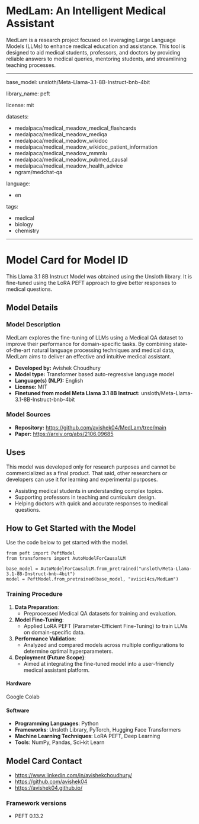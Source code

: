 # **MedLam: An Intelligent Medical Assistant**

MedLam is a research project focused on leveraging Large Language Models (LLMs) to enhance medical education and assistance. This tool is designed to aid medical students, professors, and doctors by providing reliable answers to medical queries, mentoring students, and streamlining teaching processes.

---
base_model: unsloth/Meta-Llama-3.1-8B-Instruct-bnb-4bit 

library_name: peft 

license: mit 

datasets:
- medalpaca/medical_meadow_medical_flashcards
- medalpaca/medical_meadow_mediqa
- medalpaca/medical_meadow_wikidoc
- medalpaca/medical_meadow_wikidoc_patient_information
- medalpaca/medical_meadow_mmmlu
- medalpaca/medical_meadow_pubmed_causal
- medalpaca/medical_meadow_health_advice
- ngram/medchat-qa
  
language: 
- en 

tags:
- medical
- biology
- chemistry
---

# Model Card for Model ID

<!-- Provide a quick summary of what the model is/does. -->

This Llama 3.1 8B Instruct Model was obtained using the Unsloth library. It is fine-tuned using the LoRA PEFT approach to give better responses to medical questions.

## Model Details

### Model Description

<!-- Provide a longer summary of what this model is. -->

MedLam explores the fine-tuning of LLMs using a Medical QA dataset to improve their performance for domain-specific tasks. By combining state-of-the-art natural language processing techniques and medical data, MedLam aims to deliver an effective and intuitive medical assistant.

- **Developed by:** Avishek Choudhury
- **Model type:** Transformer based auto-regressive language model
- **Language(s) (NLP):** English
- **License:** MIT
- **Finetuned from model Meta Llama 3.1 8B Instruct:** unsloth/Meta-Llama-3.1-8B-Instruct-bnb-4bit

### Model Sources

<!-- Provide the basic links for the model. -->

- **Repository:** https://github.com/avishek04/MedLam/tree/main
- **Paper:** https://arxiv.org/abs/2106.09685
<!-- - **Demo [optional]:** [More Information Needed] -->

## Uses

<!-- Address questions around how the model is intended to be used, including the foreseeable users of the model and those affected by the model. -->
This model was developed only for research purposes and cannot be commercialized as a final product. That said, other researchers or developers can use it for learning and experimental purposes. 

- Assisting medical students in understanding complex topics.
- Supporting professors in teaching and curriculum design.
- Helping doctors with quick and accurate responses to medical questions.

## How to Get Started with the Model

Use the code below to get started with the model.

```
from peft import PeftModel
from transformers import AutoModelForCausalLM

base_model = AutoModelForCausalLM.from_pretrained("unsloth/Meta-Llama-3.1-8B-Instruct-bnb-4bit")
model = PeftModel.from_pretrained(base_model, "aviici4cs/MedLam")
```

### Training Procedure

<!-- This relates heavily to the Technical Specifications. Content here should link to that section when it is relevant to the training procedure. -->
1. **Data Preparation**:
   - Preprocessed Medical QA datasets for training and evaluation.
2. **Model Fine-Tuning**:
   - Applied LoRA PEFT (Parameter-Efficient Fine-Tuning) to train LLMs on domain-specific data.
3. **Performance Validation**:
   - Analyzed and compared models across multiple configurations to determine optimal hyperparameters.
4. **Deployment (Future Scope)**:
   - Aimed at integrating the fine-tuned model into a user-friendly medical assistant platform.

#### Hardware

Google Colab

#### Software

- **Programming Languages**: Python  
- **Frameworks**: Unsloth Library, PyTorch, Hugging Face Transformers  
- **Machine Learning Techniques**: LoRA PEFT, Deep Learning  
- **Tools**: NumPy, Pandas, Sci-kit Learn  

## Model Card Contact
- https://www.linkedin.com/in/avishekchoudhury/
- https://github.com/avishek04
- https://avishek04.github.io/

### Framework versions

- PEFT 0.13.2
